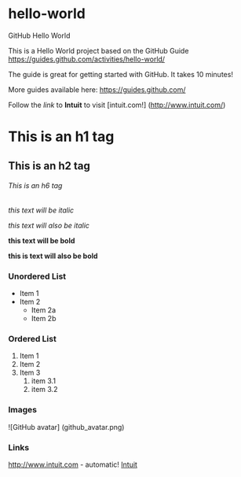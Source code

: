 # hello-world
GitHub Hello World

This is a Hello World project based on the GitHub Guide https://guides.github.com/activities/hello-world/

The guide is great for getting started with GitHub. It takes 10 minutes!

More guides available here: https://guides.github.com/

Follow the *link* to **Intuit** to visit [intuit.com!] (http://www.intuit.com/)

# This is an h1 tag
## This is an h2 tag
###### This is an h6 tag

*this text will be italic*

_this text will also be italic_

**this text will be bold**

__this is text will also be bold__

### Unordered List

* Item 1
* Item 2
    * Item 2a
    * Item 2b


### Ordered List

1. Item 1
2. Item 2
3. Item 3
    1. item 3.1
    2. item 3.2

### Images
![GitHub avatar] (github_avatar.png)

### Links
http://www.intuit.com - automatic!
[Intuit](http://www.intuit.com)

